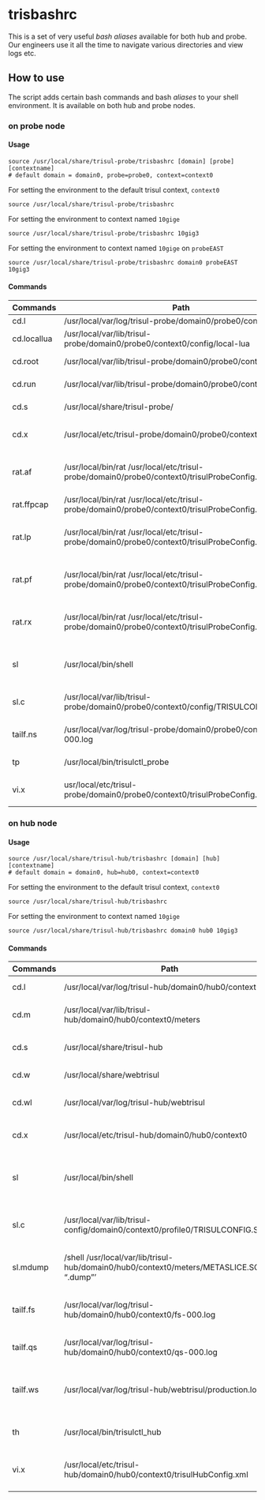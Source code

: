 # trisbashrc

This is a set of very useful *bash aliases* available for both hub and
probe. Our engineers use it all the time to navigate various directories
and view logs etc.

## How to use

The script adds certain bash commands and bash *aliases* to your shell
environment. It is available on both hub and probe nodes.

### on probe node

#### Usage

``` language-bash
source /usr/local/share/trisul-probe/trisbashrc [domain] [probe] [contextname]
# default domain = domain0, probe=probe0, context=context0
```

For setting the environment to the default trisul context, `context0`

``` language-bash
source /usr/local/share/trisul-probe/trisbashrc 
```

For setting the environment to context named `10gige`

``` language-bash
source /usr/local/share/trisul-probe/trisbashrc 10gig3
```

For setting the environment to context named `10gige` on `probeEAST`

``` language-bash
source /usr/local/share/trisul-probe/trisbashrc domain0 probeEAST 10gig3
```

#### Commands

| Commands    | Path                                                                                                | Description                                           |
| ----------- | --------------------------------------------------------------------------------------------------- | ----------------------------------------------------- |
| cd.l        | /usr/local/var/log/trisul-probe/domain0/probe0/context0/                                            | probe log                                             |
| cd.locallua | /usr/local/var/lib/trisul-probe/domain0/probe0/context0/config/local-lua                            |                                                       |
| cd.root     | /usr/local/var/lib/trisul-probe/domain0/probe0/context0                                             | Probe db root directory                               |
| cd.run      | /usr/local/var/lib/trisul-probe/domain0/probe0/context0/run                                         | Probe run state directory                             |
| cd.s        | /usr/local/share/trisul-probe/                                                                      | Probe share data directory                            |
| cd.x        | /usr/local/etc/trisul-probe/domain0/probe0/context0                                                 | Probe configuration file directory                    |
| rat.af      | /usr/local/bin/rat /usr/local/etc/trisul-probe/domain0/probe0/context0/trisulProbeConfig.xml afp    | Filter monitor for online\_afpacket run mode          |
| rat.ffpcap  | /usr/local/bin/rat /usr/local/etc/trisul-probe/domain0/probe0/context0/trisulProbeConfig.xml ffpcap | Filter monitor                                        |
| rat.lp      | /usr/local/bin/rat /usr/local/etc/trisul-probe/domain0/probe0/context0/trisulProbeConfig.xml lpcap  | Filter monitor for online\_lipcap run mode            |
| rat.pf      | /usr/local/bin/rat /usr/local/etc/trisul-probe/domain0/probe0/context0/trisulProbeConfig.xml pfring | Filter monitor for online\_pfring run mode            |
| rat.rx      | /usr/local/bin/rat /usr/local/etc/trisul-probe/domain0/probe0/context0/trisulProbeConfig.xml rxring | Filter monitor for online\_rxring run mode            |
| sl          | /usr/local/bin/shell                                                                                | Connect to the SQLite3 db. Example shell \< dbname \> |
| sl.c        | /usr/local/var/lib/trisul-probe/domain0/probe0/context0/config/TRISULCONFIG.SQDB                    | Location of the configuration database.               |
| tailf.ns    | /usr/local/var/log/trisul-probe/domain0/probe0/context0/ns-000.log                                  | follow the growth of a probe log file                 |
| tp          | /usr/local/bin/trisulctl\_probe                                                                     | trisulctl\_probe command path                         |
| vi.x        | usr/local/etc/trisul-probe/domain0/probe0/context0/trisulProbeConfig.xml                            | trisul probe configuration file                       |

### on hub node

#### Usage

``` language-bash
source /usr/local/share/trisul-hub/trisbashrc [domain] [hub] [contextname]
# default domain = domain0, hub=hub0, context=context0
```

For setting the environment to the default trisul context, `context0`

``` language-bash
source /usr/local/share/trisul-hub/trisbashrc 
```

For setting the environment to context named `10gige`

``` language-bash
source /usr/local/share/trisul-hub/trisbashrc domain0 hub0 10gig3
```

#### Commands

| Commands | Path                                                                                      | Description                                           |
| -------- | ----------------------------------------------------------------------------------------- | ----------------------------------------------------- |
| cd.l     | /usr/local/var/log/trisul-hub/domain0/hub0/context0                                       | context0 hub log directory                            |
| cd.m     | /usr/local/var/lib/trisul-hub/domain0/hub0/context0/meters                                | Conetext0 data db root directory                      |
| cd.s     | /usr/local/share/trisul-hub                                                               | Hub share data directory                              |
| cd.w     | /usr/local/share/webtrisul                                                                | Webtrisul direcroty                                   |
| cd.wl    | /usr/local/var/log/trisul-hub/webtrisul                                                   | Webtrisul production log directory                    |
| cd.x     | /usr/local/etc/trisul-hub/domain0/hub0/context0                                           | context0 db root directory                            |
| sl       | /usr/local/bin/shell                                                                      | Connect to the SQLite3 db. Example shell \< dbname \> |
| sl.c     | /usr/local/var/lib/trisul-config/domain0/context0/profile0/TRISULCONFIG.SQDB              | Location of the configuration database.               |
| sl.mdump | /shell /usr/local/var/lib/trisul-hub/domain0/hub0/context0/meters/METASLICE.SQDB “.dump”’ | dumps sqlite3 metaslice db rows                       |
| tailf.fs | /usr/local/var/log/trisul-hub/domain0/hub0/context0/fs-000.log                            | Follow the growth of a flusher log file               |
| tailf.qs | /usr/local/var/log/trisul-hub/domain0/hub0/context0/qs-000.log                            | Follow the growth of a trp log file                   |
| tailf.ws | /usr/local/var/log/trisul-hub/webtrisul/production.log                                    | Follow the growth of a webtrisul production log file  |
| th       | /usr/local/bin/trisulctl\_hub                                                             | trisulctl\_hub command path                           |
| vi.x     | /usr/local/etc/trisul-hub/domain0/hub0/context0/trisulHubConfig.xml                       | trisul hub context0 configuration file                |
